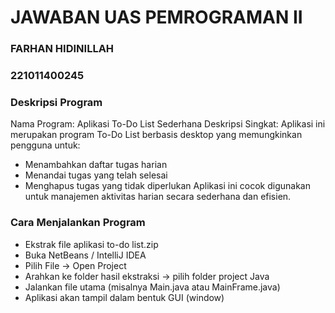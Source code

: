 # JAWABAN UAS PEMROGRAMAN II

### FARHAN HIDINILLAH
### 221011400245
### Deskripsi Program
Nama Program: Aplikasi To-Do List Sederhana
Deskripsi Singkat:
Aplikasi ini merupakan program To-Do List berbasis desktop yang memungkinkan pengguna untuk:
- Menambahkan daftar tugas harian
- Menandai tugas yang telah selesai
- Menghapus tugas yang tidak diperlukan
Aplikasi ini cocok digunakan untuk manajemen aktivitas harian secara sederhana dan efisien.
### Cara Menjalankan Program
- Ekstrak file aplikasi to-do list.zip
- Buka NetBeans / IntelliJ IDEA
- Pilih File → Open Project
- Arahkan ke folder hasil ekstraksi → pilih folder project Java
- Jalankan file utama (misalnya Main.java atau MainFrame.java)
- Aplikasi akan tampil dalam bentuk GUI (window)
